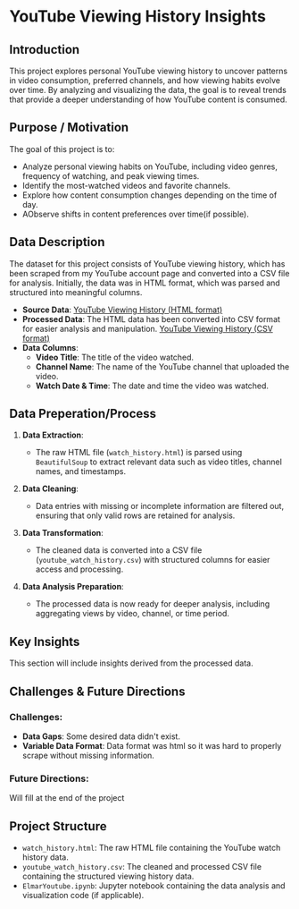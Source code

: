 # YouTube Viewing History Insights

## Introduction

This project explores personal YouTube viewing history to uncover patterns in video consumption, preferred channels, and how viewing habits evolve over time. By analyzing and visualizing the data, the goal is to reveal trends that provide a deeper understanding of how YouTube content is consumed.

## Purpose / Motivation

The goal of this project is to:
- Analyze personal viewing habits on YouTube, including video genres, frequency of watching, and peak viewing times.
- Identify the most-watched videos and favorite channels.
- Explore how content consumption changes depending on the time of day.
- AObserve shifts in content preferences over time(if possible).

## Data Description

The dataset for this project consists of YouTube viewing history, which has been scraped from my YouTube account page and converted into a CSV file for analysis. Initially, the data was in HTML format, which was parsed and structured into meaningful columns.

- **Source Data**: [YouTube Viewing History (HTML format)](https://https://github.com/ea004/Elmar-youtube/watch_history.html)
- **Processed Data**: The HTML data has been converted into CSV format for easier analysis and manipulation. [YouTube Viewing History (CSV format)](https://https://github.com/ea004/Elmar-youtube/youtube_watch_history.csv)
- **Data Columns**:
  - **Video Title**: The title of the video watched.
  - **Channel Name**: The name of the YouTube channel that uploaded the video.
  - **Watch Date & Time**: The date and time the video was watched.

## Data Preperation/Process

1. **Data Extraction**: 
   - The raw HTML file (`watch_history.html`) is parsed using `BeautifulSoup` to extract relevant data such as video titles, channel names, and timestamps.
   
2. **Data Cleaning**:
   - Data entries with missing or incomplete information are filtered out, ensuring that only valid rows are retained for analysis.

3. **Data Transformation**:
   - The cleaned data is converted into a CSV file (`youtube_watch_history.csv`) with structured columns for easier access and processing.

4. **Data Analysis Preparation**:
   - The processed data is now ready for deeper analysis, including aggregating views by video, channel, or time period.

## Key Insights
This section will include insights derived from the processed data.

## Challenges & Future Directions

### Challenges:
- **Data Gaps**: Some desired data didn't exist.
- **Variable Data Format**: Data format was html so it was hard to properly scrape without missing information.

### Future Directions:
Will fill at the end of the project

## Project Structure

- `watch_history.html`: The raw HTML file containing the YouTube watch history data.
- `youtube_watch_history.csv`: The cleaned and processed CSV file containing the structured viewing history data.
- `ElmarYoutube.ipynb`: Jupyter notebook containing the data analysis and visualization code (if applicable).
